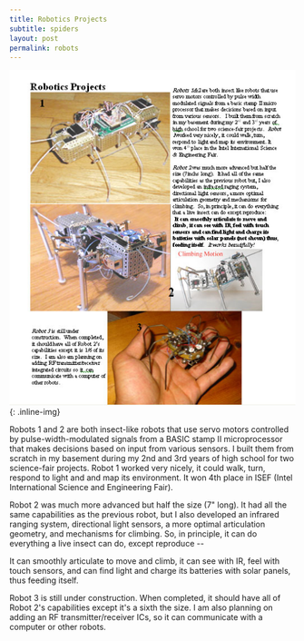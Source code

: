 ```yaml
---
title: Robotics Projects
subtitle: spiders
layout: post
permalink: robots
---
```


![Robots](/images/robotics.jpg){: .inline-img}

Robots 1 and 2 are both insect-like robots that use servo motors controlled
by pulse-width-modulated signals from a BASIC stamp II microprocessor that
makes decisions based on input from various sensors. I built them from scratch
in my basement during my 2nd and 3rd years of high school for two science-fair
projects. Robot 1 worked very nicely, it could walk, turn, respond to light and
and map its environment. It won 4th place in ISEF (Intel International Science
and Engineering Fair).

Robot 2 was much more advanced but half the size (7" long). It had all the same
capabilities as the previous robot, but I also developed an infrared ranging
system, directional light sensors, a more optimal articulation geometry, and
mechanisms for climbing. So, in principle, it can do everything a live insect can
do, except reproduce --

It can smoothly articulate to move and climb, it can see with IR, feel with touch
sensors, and can find light and charge its batteries with solar panels, thus
feeding itself.

Robot 3 is still under construction. When completed, it should have all of Robot
2's capabilities except it's a sixth the size. I am also planning on adding an
RF transmitter/receiver ICs, so it can communicate with a computer or other robots.
